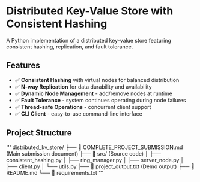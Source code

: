 # Distributed Key-Value Store with Consistent Hashing

A Python implementation of a distributed key-value store featuring consistent hashing, replication, and fault tolerance.

## Features

- ✅ **Consistent Hashing** with virtual nodes for balanced distribution
- ✅ **N-way Replication** for data durability and availability  
- ✅ **Dynamic Node Management** - add/remove nodes at runtime
- ✅ **Fault Tolerance** - system continues operating during node failures
- ✅ **Thread-safe Operations** - concurrent client support
- ✅ **CLI Client** - easy-to-use command-line interface

## Project Structure
'''
distributed_kv_store/
├── 📄 COMPLETE_PROJECT_SUBMISSION.md     (Main submission document)
├── 📁 src/                               (Source code)
│   ├── consistent_hashing.py
│   ├── ring_manager.py
│   ├── server_node.py
│   ├── client.py
│   └── utils.py
├── 📄 project_output.txt                 (Demo output)
├── 📄 README.md
└── 📄 requirements.txt
'''
